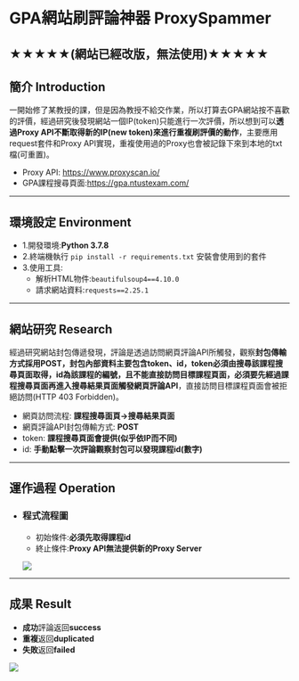 # GPA網站刷評論神器 ProxySpammer

## ★★★★★(網站已經改版，無法使用)★★★★★
## 簡介 Introduction
一開始修了某教授的課，但是因為教授不給交作業，所以打算去GPA網站按不喜歡的評價，經過研究後發現網站一個IP(token)只能進行一次評價，所以想到可以**透過Proxy API不斷取得新的IP(new token)來進行重複刷評價的動作**，主要應用request套件和Proxy API實現，重複使用過的Proxy也會被記錄下來到本地的txt檔(可重置)。

-  Proxy API: https://www.proxyscan.io/
-  GPA課程搜尋頁面:https://gpa.ntustexam.com/

----------------------------------------

## 環境設定 Environment
- 1.開發環境:**Python 3.7.8**
- 2.終端機執行 ```pip install -r requirements.txt``` 安裝會使用到的套件
- 3.使用工具:
    * 解析HTML物件:```beautifulsoup4==4.10.0```
    * 請求網站資料:```requests==2.25.1```    

----------------------------------------
## 網站研究 Research
經過研究網站封包傳遞發現，評論是透過訪問網頁評論API所觸發，觀察**封包傳輸方式採用POST，封包內部資料主要包含token、id，token必須由搜尋該課程搜尋頁面取得，id為該課程的編號，且不能直接訪問目標課程頁面，必須要先經過課程搜尋頁面再進入搜尋結果頁面觸發網頁評論API**，直接訪問目標課程頁面會被拒絕訪問(HTTP 403 Forbidden)。

- 網頁訪問流程: **課程搜尋面頁->搜尋結果頁面**
- 網頁評論API封包傳輸方式: **POST**
- token: **課程搜尋頁面會提供(似乎依IP而不同)**
- id: **手動點擊一次評論觀察封包可以發現課程id(數字)**
----------------------------------------
## 運作過程 Operation
- ### 程式流程圖
    - 初始條件:**必須先取得課程id**
    - 終止條件:**Proxy API無法提供新的Proxy Server**

    ![](https://i.imgur.com/IwNTb5f.png)

----------------------------------------

## 成果 Result
- **成功**評論返回**success**
- **重複**返回**duplicated**
- **失敗**返回**failed**

![](https://i.imgur.com/JXxuPBH.png)